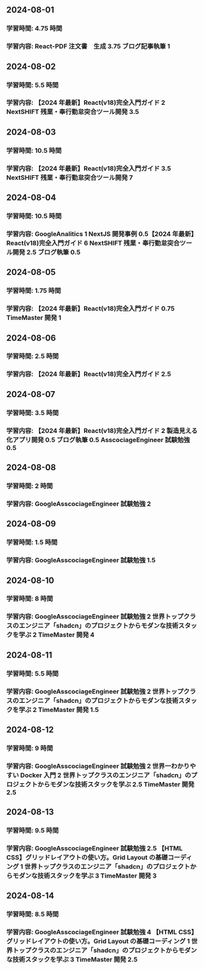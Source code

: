 ## 2024-08-01

### 学習時間: 4.75 時間

### 学習内容: React-PDF 注文書　生成 3.75 ブログ記事執筆 1

## 2024-08-02

### 学習時間: 5.5 時間

### 学習内容: 【2024 年最新】React(v18)完全入門ガイド 2 NextSHIFT 残業・奉行勤怠突合ツール開発 3.5

## 2024-08-03

### 学習時間: 10.5 時間

### 学習内容: 【2024 年最新】React(v18)完全入門ガイド 3.5 NextSHIFT 残業・奉行勤怠突合ツール開発 7

## 2024-08-04

### 学習時間: 10.5 時間

### 学習内容: GoogleAnalitics 1 NextJS 開発事例 0.5【2024 年最新】React(v18)完全入門ガイド 6 NextSHIFT 残業・奉行勤怠突合ツール開発 2.5 ブログ執筆 0.5

## 2024-08-05

### 学習時間: 1.75 時間

### 学習内容: 【2024 年最新】React(v18)完全入門ガイド 0.75 TimeMaster 開発 1

## 2024-08-06

### 学習時間: 2.5 時間

### 学習内容: 【2024 年最新】React(v18)完全入門ガイド 2.5

## 2024-08-07

### 学習時間: 3.5 時間

### 学習内容: 【2024 年最新】React(v18)完全入門ガイド 2 製造見える化アプリ開発 0.5 ブログ執筆 0.5 AsscociageEngineer 試験勉強 0.5

## 2024-08-08

### 学習時間: 2 時間

### 学習内容: GoogleAsscociageEngineer 試験勉強 2

## 2024-08-09

### 学習時間: 1.5 時間

### 学習内容: GoogleAsscociageEngineer 試験勉強 1.5

## 2024-08-10

### 学習時間: 8 時間

### 学習内容: GoogleAsscociageEngineer 試験勉強 2 世界トップクラスのエンジニア「shadcn」のプロジェクトからモダンな技術スタックを学ぶ 2 TimeMaster 開発 4

## 2024-08-11

### 学習時間: 5.5 時間

### 学習内容: GoogleAsscociageEngineer 試験勉強 2 世界トップクラスのエンジニア「shadcn」のプロジェクトからモダンな技術スタックを学ぶ 2 TimeMaster 開発 1.5

## 2024-08-12

### 学習時間: 9 時間

### 学習内容: GoogleAsscociageEngineer 試験勉強 2 世界一わかりやすい Docker 入門 2 世界トップクラスのエンジニア「shadcn」のプロジェクトからモダンな技術スタックを学ぶ 2.5 TimeMaster 開発 2.5

## 2024-08-13

### 学習時間: 9.5 時間

### 学習内容: GoogleAsscociageEngineer 試験勉強 2.5 【HTML CSS】グリッドレイアウトの使い方。Grid Layout の基礎コーディング 1 世界トップクラスのエンジニア「shadcn」のプロジェクトからモダンな技術スタックを学ぶ 3 TimeMaster 開発 3

## 2024-08-14

### 学習時間: 8.5 時間

### 学習内容: GoogleAsscociageEngineer 試験勉強 4 【HTML CSS】グリッドレイアウトの使い方。Grid Layout の基礎コーディング 1 世界トップクラスのエンジニア「shadcn」のプロジェクトからモダンな技術スタックを学ぶ 3 TimeMaster 開発 2.5
